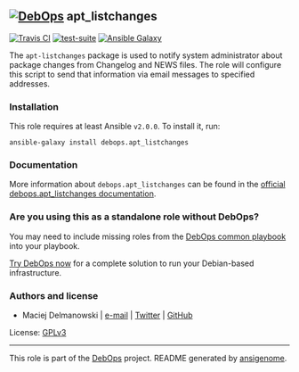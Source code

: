 ## [![DebOps](https://debops.org/images/debops-small.png)](https://debops.org) apt_listchanges

<!-- This file was generated by Ansigenome. Do not edit this file directly but
     instead have a look at the files in the ./meta/ directory. -->

[![Travis CI](https://img.shields.io/travis/debops/ansible-apt_listchanges.svg?style=flat)](https://travis-ci.org/debops/ansible-apt_listchanges)
[![test-suite](https://img.shields.io/badge/test--suite-ansible--apt__listchanges-blue.svg?style=flat)](https://github.com/debops/test-suite/tree/master/ansible-apt_listchanges/)
[![Ansible Galaxy](https://img.shields.io/badge/galaxy-debops.apt_listchanges-660198.svg?style=flat)](https://galaxy.ansible.com/debops/apt_listchanges)


The `apt-listchanges` package is used to notify system administrator about
package changes from Changelog and NEWS files. The role will configure this
script to send that information via email messages to specified addresses.

### Installation

This role requires at least Ansible `v2.0.0`. To install it, run:

```Shell
ansible-galaxy install debops.apt_listchanges
```

### Documentation

More information about `debops.apt_listchanges` can be found in the
[official debops.apt_listchanges documentation](https://docs.debops.org/en/latest/ansible/roles/ansible-apt_listchanges/docs/).



### Are you using this as a standalone role without DebOps?

You may need to include missing roles from the [DebOps common
playbook](https://github.com/debops/debops-playbooks/blob/master/playbooks/common.yml)
into your playbook.

[Try DebOps now](https://debops.org/) for a complete solution to run your Debian-based infrastructure.





### Authors and license

- Maciej Delmanowski | [e-mail](mailto:drybjed@gmail.com) | [Twitter](https://twitter.com/drybjed) | [GitHub](https://github.com/drybjed)

License: [GPLv3](https://tldrlegal.com/license/gnu-general-public-license-v3-%28gpl-3%29)

***

This role is part of the [DebOps](https://debops.org/) project. README generated by [ansigenome](https://github.com/nickjj/ansigenome/).
